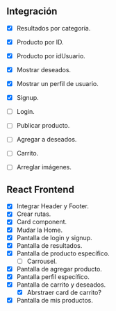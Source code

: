 ## Integración
- [x] Resultados por categoría.
- [x] Producto por ID.
- [x] Producto por idUsuario.
- [x] Mostrar deseados.
- [x] Mostrar un perfil de usuario.

- [x] Signup.
- [ ] Login.
- [ ] Publicar producto.
- [ ] Agregar a deseados.
- [ ] Carrito.

- [ ] Arreglar imágenes.









## React Frontend

- [x] Integrar Header y Footer.
- [x] Crear rutas.
- [x] Card component.
- [x] Mudar la Home.
- [x] Pantalla de login y signup.
- [x] Pantalla de resultados.
- [x] Pantalla de producto específico.
    - [ ] Carrousel.
- [x] Pantalla de agregar producto.
- [x] Pantalla perfil específico.
- [x] Pantalla de carrito y deseados.
    - [x] Abrstraer card de carrito?
- [x] Pantalla de mis productos.